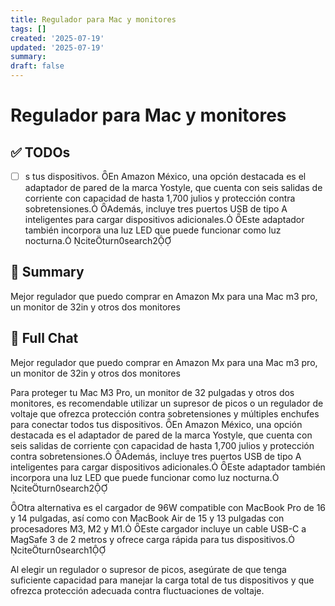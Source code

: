 ```yaml
---
title: Regulador para Mac y monitores
tags: []
created: '2025-07-19'
updated: '2025-07-19'
summary:
draft: false
---
```


# Regulador para Mac y monitores

## ✅ TODOs
- [ ] s tus dispositivos. En Amazon México, una opción destacada es el adaptador de pared de la marca Yostyle, que cuenta con seis salidas de corriente con capacidad de hasta 1,700 julios y protección contra sobretensiones. Además, incluye tres puertos USB de tipo A inteligentes para cargar dispositivos adicionales. Este adaptador también incorpora una luz LED que puede funcionar como luz nocturna. citeturn0search2

## 📌 Summary
Mejor regulador que puedo comprar en Amazon Mx para una Mac m3 pro, un monitor de 32in y otros dos monitores

## 🧠 Full Chat


Mejor regulador que puedo comprar en Amazon Mx para una Mac m3 pro, un monitor de 32in y otros dos monitores



Para proteger tu Mac M3 Pro, un monitor de 32 pulgadas y otros dos monitores, es recomendable utilizar un supresor de picos o un regulador de voltaje que ofrezca protección contra sobretensiones y múltiples enchufes para conectar todos tus dispositivos. En Amazon México, una opción destacada es el adaptador de pared de la marca Yostyle, que cuenta con seis salidas de corriente con capacidad de hasta 1,700 julios y protección contra sobretensiones. Además, incluye tres puertos USB de tipo A inteligentes para cargar dispositivos adicionales. Este adaptador también incorpora una luz LED que puede funcionar como luz nocturna. citeturn0search2

Otra alternativa es el cargador de 96W compatible con MacBook Pro de 16 y 14 pulgadas, así como con MacBook Air de 15 y 13 pulgadas con procesadores M3, M2 y M1. Este cargador incluye un cable USB-C a MagSafe 3 de 2 metros y ofrece carga rápida para tus dispositivos. citeturn0search1

Al elegir un regulador o supresor de picos, asegúrate de que tenga suficiente capacidad para manejar la carga total de tus dispositivos y que ofrezca protección adecuada contra fluctuaciones de voltaje.